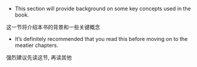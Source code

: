 + This section will provide background on some key concepts used in the book.

这一节将介绍本书的背景和一些关键概念

+ It’s definitely recommended that you read this before moving on to the meatier chapters.

强烈建议先读这节, 再读其他

